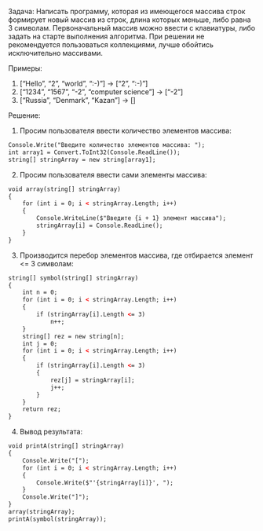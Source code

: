 Задача: Написать программу, которая из имеющегося массива строк формирует новый массив из строк, длина которых меньше, либо равна 3 символам. Первоначальный массив можно ввести с клавиатуры, либо задать на старте выполнения алгоритма. При решении не рекомендуется пользоваться коллекциями, лучше обойтись исключительно массивами.

Примеры:
1. [“Hello”, “2”, “world”, “:-)”] → [“2”, “:-)”]
2. [“1234”, “1567”, “-2”, “computer science”] → [“-2”]
3. [“Russia”, “Denmark”, “Kazan”] → []

Решение:
1. Просим пользователя ввести количество элементов массива:
```HTML
Console.Write("Введите количество элементов массива: ");
int array1 = Convert.ToInt32(Console.ReadLine());
string[] stringArray = new string[array1];
```
2. Просим пользователя ввести сами элементы массива:
```HTML
void array(string[] stringArray)
{
    for (int i = 0; i < stringArray.Length; i++)
    {
        Console.WriteLine($"Введите {i + 1} элемент массива");
        stringArray[i] = Console.ReadLine();
    }
}
```
3. Производится перебор элементов массива, где отбирается элемент <= 3 символам:
```HTML
string[] symbol(string[] stringArray)
{
    int n = 0;
    for (int i = 0; i < stringArray.Length; i++)
    {
        if (stringArray[i].Length <= 3)
            n++;
    }
    string[] rez = new string[n];
    int j = 0;
    for (int i = 0; i < stringArray.Length; i++)
    {
        if (stringArray[i].Length <= 3)
        {
            rez[j] = stringArray[i];
            j++;
        }
    }
    return rez;
}
```
4. Вывод результата:
```HTML
void printA(string[] stringArray)
{
    Console.Write("[");
    for (int i = 0; i < stringArray.Length; i++)
    {
        Console.Write($"'{stringArray[i]}', ");
    }
    Console.Write("]");
}
array(stringArray);
printA(symbol(stringArray));
```
